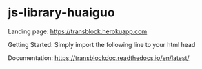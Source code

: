 # js-library-huaiguo


Landing page:
https://transblock.herokuapp.com

Getting Started:
Simply import the following line to your html head
<link rel="stylesheet" type="text/css" href="transblock.css">
<script src="https://kit.fontawesome.com/6d2ce75821.js" crossorigin="anonymous"></script>
<script defer src="https://ajax.googleapis.com/ajax/libs/jquery/3.5.1/jquery.min.js"></script>
<script defer type="text/javascript" src='transblock.js'></script>


Documentation:
https://transblockdoc.readthedocs.io/en/latest/
